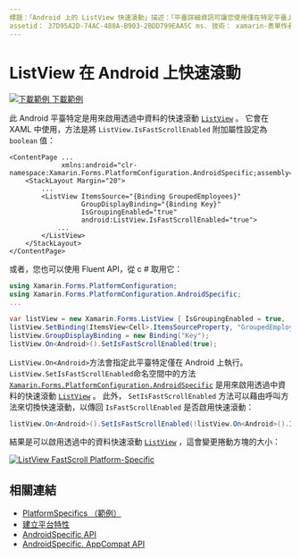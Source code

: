 ```yaml
---
標題：「Android 上的 ListView 快速滾動」描述：「平臺詳細資訊可讓您使用僅在特定平臺上提供的功能，而不需執行自訂轉譯器或效果。 本文說明如何使用 Android 平臺特定的，讓您能夠快速地透過 ListView 中的資料進行滾動。」
assetid： 37D95A2D-74AC-488A-B903-2BDD799EAA5C ms. 技術： xamarin-表單作者： davidbritch ms. author： dabritch ms. 日期：07/10/2018 否-loc： [ Xamarin.Forms ， Xamarin.Essentials ]
---
```


# <a name="listview-fast-scrolling-on-android"></a>ListView 在 Android 上快速滾動

[![下載範例 ](~/media/shared/download.png) 下載範例](https://docs.microsoft.com/samples/xamarin/xamarin-forms-samples/userinterface-platformspecifics)

此 Android 平臺特定是用來啟用透過中資料的快速滾動 [`ListView`](xref:Xamarin.Forms.ListView) 。 它會在 XAML 中使用，方法是將 `ListView.IsFastScrollEnabled` 附加屬性設定為 `boolean` 值：

```xaml
<ContentPage ...
             xmlns:android="clr-namespace:Xamarin.Forms.PlatformConfiguration.AndroidSpecific;assembly=Xamarin.Forms.Core">
    <StackLayout Margin="20">
        ...
        <ListView ItemsSource="{Binding GroupedEmployees}"
                  GroupDisplayBinding="{Binding Key}"
                  IsGroupingEnabled="true"
                  android:ListView.IsFastScrollEnabled="true">
            ...
        </ListView>
    </StackLayout>
</ContentPage>
```

或者，您也可以使用 Fluent API，從 c # 取用它：

```csharp
using Xamarin.Forms.PlatformConfiguration;
using Xamarin.Forms.PlatformConfiguration.AndroidSpecific;
...

var listView = new Xamarin.Forms.ListView { IsGroupingEnabled = true, ... };
listView.SetBinding(ItemsView<Cell>.ItemsSourceProperty, "GroupedEmployees");
listView.GroupDisplayBinding = new Binding("Key");
listView.On<Android>().SetIsFastScrollEnabled(true);
```

`ListView.On<Android>`方法會指定此平臺特定僅在 Android 上執行。 `ListView.SetIsFastScrollEnabled`命名空間中的方法 [`Xamarin.Forms.PlatformConfiguration.AndroidSpecific`](xref:Xamarin.Forms.PlatformConfiguration.AndroidSpecific) 是用來啟用透過中資料的快速滾動 [`ListView`](xref:Xamarin.Forms.ListView) 。 此外， `SetIsFastScrollEnabled` 方法可以藉由呼叫方法來切換快速滾動，以傳回 `IsFastScrollEnabled` 是否啟用快速滾動：

```csharp
listView.On<Android>().SetIsFastScrollEnabled(!listView.On<Android>().IsFastScrollEnabled());
```

結果是可以啟用透過中的資料快速滾動 [`ListView`](xref:Xamarin.Forms.ListView) ，這會變更捲動方塊的大小：

[![](listview-fast-scrolling-images/fastscroll.png "ListView FastScroll Platform-Specific")](listview-fast-scrolling-images/fastscroll-large.png#lightbox "ListView FastScroll Platform-Specific")

## <a name="related-links"></a>相關連結

- [PlatformSpecifics （範例）](https://docs.microsoft.com/samples/xamarin/xamarin-forms-samples/userinterface-platformspecifics)
- [建立平台特性](~/xamarin-forms/platform/platform-specifics/index.md#creating-platform-specifics)
- [AndroidSpecific API](xref:Xamarin.Forms.PlatformConfiguration.AndroidSpecific)
- [AndroidSpecific. AppCompat API](xref:Xamarin.Forms.PlatformConfiguration.AndroidSpecific.AppCompat)
